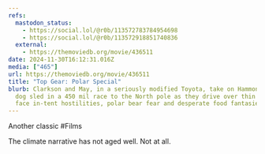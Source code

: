 ```yaml
---
refs:
  mastodon_status:
    - https://social.lol/@r0b/113572783784954698
    - https://social.lol/@r0b/113572918851740836
  external:
    - https://themoviedb.org/movie/436511
date: 2024-11-30T16:12:31.016Z
media: ["465"]
url: https://themoviedb.org/movie/436511
title: "Top Gear: Polar Special"
blurb: Clarkson and May, in a seriously modified Toyota, take on Hammond and his
  dog sled in a 450 mil race to the North pole as they drive over thin ice to
  face in-tent hostilities, polar bear fear and desperate food fantasies.
---
```


Another classic #Films

The climate narrative has not aged well. Not at all.
